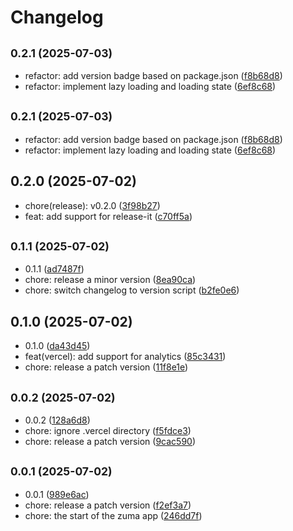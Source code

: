 # Changelog

## <small>0.2.1 (2025-07-03)</small>

* refactor: add version badge based on package.json ([f8b68d8](https://github.com/pauldvlp/zuma/commit/f8b68d8))
* refactor: implement lazy loading and loading state ([6ef8c68](https://github.com/pauldvlp/zuma/commit/6ef8c68))

## <small>0.2.1 (2025-07-03)</small>

* refactor: add version badge based on package.json ([f8b68d8](https://github.com/pauldvlp/zuma/commit/f8b68d8))
* refactor: implement lazy loading and loading state ([6ef8c68](https://github.com/pauldvlp/zuma/commit/6ef8c68))



## 0.2.0 (2025-07-02)

* chore(release): v0.2.0 ([3f98b27](https://github.com/pauldvlp/zuma/commit/3f98b27))
* feat: add support for release-it ([c70ff5a](https://github.com/pauldvlp/zuma/commit/c70ff5a))



## <small>0.1.1 (2025-07-02)</small>

* 0.1.1 ([ad7487f](https://github.com/pauldvlp/zuma/commit/ad7487f))
* chore: release a minor version ([8ea90ca](https://github.com/pauldvlp/zuma/commit/8ea90ca))
* chore: switch changelog to version script ([b2fe0e6](https://github.com/pauldvlp/zuma/commit/b2fe0e6))



## 0.1.0 (2025-07-02)

* 0.1.0 ([da43d45](https://github.com/pauldvlp/zuma/commit/da43d45))
* feat(vercel): add support for analytics ([85c3431](https://github.com/pauldvlp/zuma/commit/85c3431))
* chore: release a patch version ([11f8e1e](https://github.com/pauldvlp/zuma/commit/11f8e1e))



## <small>0.0.2 (2025-07-02)</small>

* 0.0.2 ([128a6d8](https://github.com/pauldvlp/zuma/commit/128a6d8))
* chore: ignore .vercel directory ([f5fdce3](https://github.com/pauldvlp/zuma/commit/f5fdce3))
* chore: release a patch version ([9cac590](https://github.com/pauldvlp/zuma/commit/9cac590))



## <small>0.0.1 (2025-07-02)</small>

* 0.0.1 ([989e6ac](https://github.com/pauldvlp/zuma/commit/989e6ac))
* chore: release a patch version ([f2ef3a7](https://github.com/pauldvlp/zuma/commit/f2ef3a7))
* chore: the start of the zuma app ([246dd7f](https://github.com/pauldvlp/zuma/commit/246dd7f))
